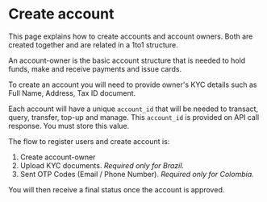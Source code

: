 # Create account

This page explains how to create accounts and account owners. Both are created together and are related in a 1to1 structure.

An account-owner is the basic account structure that is needed to hold funds, make and receive payments and issue cards.

To create an account you will need to provide owner's KYC details such as Full Name, Address, Tax ID document.

Each account will have a unique `account_id` that will be needed to transact, query, transfer, top-up and manage. This `account_id` is provided on API call response. You must store this value.

The flow to register users and create account is:

1. Create account-owner
2. Upload KYC documents. _Required only for Brazil._
3. Sent OTP Codes \(Email / Phone Number\). _Required only for Colombia._

You will then receive a final status once the account is approved. 

​

